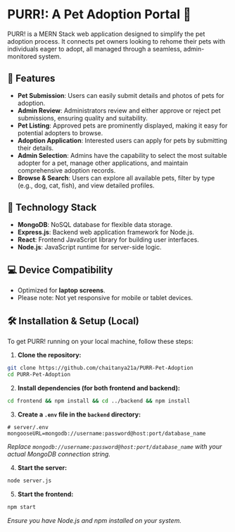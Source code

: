 # PURR!: A Pet Adoption Portal 🐾

PURR! is a MERN Stack web application designed to simplify the pet adoption process. It connects pet owners looking to rehome their pets with individuals eager to adopt, all managed through a seamless, admin-monitored system.

## 🌟 Features

* **Pet Submission**: Users can easily submit details and photos of pets for adoption.
* **Admin Review**: Administrators review and either approve or reject pet submissions, ensuring quality and suitability.
* **Pet Listing**: Approved pets are prominently displayed, making it easy for potential adopters to browse.
* **Adoption Application**: Interested users can apply for pets by submitting their details.
* **Admin Selection**: Admins have the capability to select the most suitable adopter for a pet, manage other applications, and maintain comprehensive adoption records.
* **Browse & Search**: Users can explore all available pets, filter by type (e.g., dog, cat, fish), and view detailed profiles.

## 🚀 Technology Stack

* **MongoDB**: NoSQL database for flexible data storage.
* **Express.js**: Backend web application framework for Node.js.
* **React**: Frontend JavaScript library for building user interfaces.
* **Node.js**: JavaScript runtime for server-side logic.

## 💻 Device Compatibility

* Optimized for **laptop screens**.
* Please note: Not yet responsive for mobile or tablet devices.

## 🛠️ Installation & Setup (Local)

To get PURR! running on your local machine, follow these steps:

1. **Clone the repository:**
```bash
git clone https://github.com/chaitanya21a/PURR-Pet-Adoption
cd PURR-Pet-Adoption
```

2. **Install dependencies (for both frontend and backend):**
```bash
cd frontend && npm install && cd ../backend && npm install
```

3. **Create a `.env` file in the `backend` directory:**
```
# server/.env
mongooseURL=mongodb://username:password@host:port/database_name
```

*Replace `mongodb://username:password@host:port/database_name` with your actual MongoDB connection string.*

4. **Start the server:**
```bash
node server.js
```

5. **Start the frontend:**
```bash
npm start
```

*Ensure you have Node.js and npm installed on your system.*
